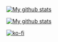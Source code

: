 [![My github stats](https://github-readme-stats.vercel.app/api?username=ru44&show_icons=true&theme=react&include_all_commits=true)](https://github.com/ru44/github-readme-stats)

[![My github stats](https://github-readme-stats.vercel.app/api?username=ru44&show_icons=true&theme=react&include_all_commits=false&hide=stars,prs,issues,contribs&hide_rank=true&hide_title=true)](https://github.com/ru44/github-readme-stats)

[![ko-fi](https://ko-fi.com/img/githubbutton_sm.svg)](https://ko-fi.com/ru44y)
<!--
**ru44/ru44** is a ✨ _special_ ✨ repository because its `README.md` (this file) appears on your GitHub profile.

Here are some ideas to get you started:

- 🔭 I’m currently working on ...
- 🌱 I’m currently learning ...
- 👯 I’m looking to collaborate on ...
- 🤔 I’m looking for help with ...
- 💬 Ask me about ...
- 📫 How to reach me: ...
- 😄 Pronouns: ...
- ⚡ Fun fact: ...
-->
